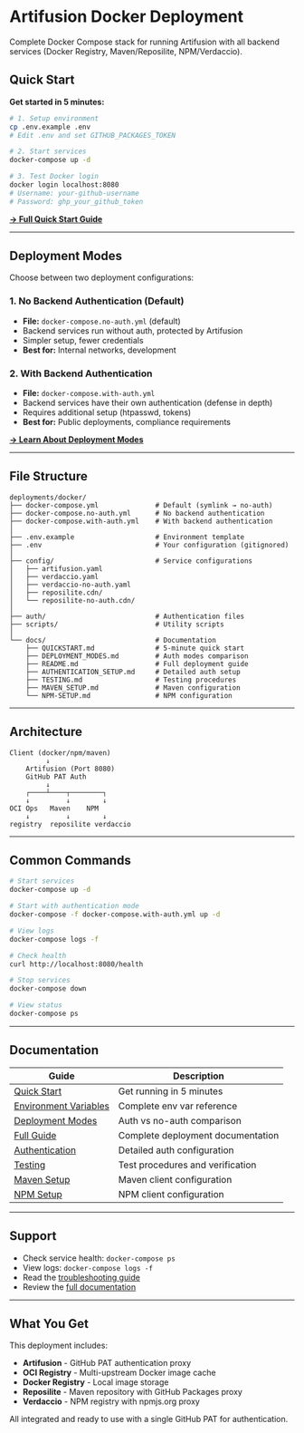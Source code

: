 # Artifusion Docker Deployment

Complete Docker Compose stack for running Artifusion with all backend services (Docker Registry, Maven/Reposilite, NPM/Verdaccio).

## Quick Start

**Get started in 5 minutes:**

```bash
# 1. Setup environment
cp .env.example .env
# Edit .env and set GITHUB_PACKAGES_TOKEN

# 2. Start services
docker-compose up -d

# 3. Test Docker login
docker login localhost:8080
# Username: your-github-username
# Password: ghp_your_github_token
```

**[→ Full Quick Start Guide](docs/QUICKSTART.md)**

---

## Deployment Modes

Choose between two deployment configurations:

### 1. No Backend Authentication (Default)
- **File:** `docker-compose.no-auth.yml` (default)
- Backend services run without auth, protected by Artifusion
- Simpler setup, fewer credentials
- **Best for:** Internal networks, development

### 2. With Backend Authentication
- **File:** `docker-compose.with-auth.yml`
- Backend services have their own authentication (defense in depth)
- Requires additional setup (htpasswd, tokens)
- **Best for:** Public deployments, compliance requirements

**[→ Learn About Deployment Modes](docs/DEPLOYMENT_MODES.md)**

---

## File Structure

```
deployments/docker/
├── docker-compose.yml              # Default (symlink → no-auth)
├── docker-compose.no-auth.yml      # No backend authentication
├── docker-compose.with-auth.yml    # With backend authentication
│
├── .env.example                    # Environment template
├── .env                            # Your configuration (gitignored)
│
├── config/                         # Service configurations
│   ├── artifusion.yaml
│   ├── verdaccio.yaml
│   ├── verdaccio-no-auth.yaml
│   ├── reposilite.cdn/
│   └── reposilite-no-auth.cdn/
│
├── auth/                           # Authentication files
├── scripts/                        # Utility scripts
│
└── docs/                           # Documentation
    ├── QUICKSTART.md               # 5-minute quick start
    ├── DEPLOYMENT_MODES.md         # Auth modes comparison
    ├── README.md                   # Full deployment guide
    ├── AUTHENTICATION_SETUP.md     # Detailed auth setup
    ├── TESTING.md                  # Testing procedures
    ├── MAVEN_SETUP.md              # Maven configuration
    └── NPM-SETUP.md                # NPM configuration
```

---

## Architecture

```
Client (docker/npm/maven)
         ↓
    Artifusion (Port 8080)
    GitHub PAT Auth
         ↓
    ┌────┴────┬────────┐
    ↓         ↓        ↓
OCI Ops   Maven    NPM
    ↓         ↓        ↓
registry  reposilite verdaccio
```

---

## Common Commands

```bash
# Start services
docker-compose up -d

# Start with authentication mode
docker-compose -f docker-compose.with-auth.yml up -d

# View logs
docker-compose logs -f

# Check health
curl http://localhost:8080/health

# Stop services
docker-compose down

# View status
docker-compose ps
```

---

## Documentation

| Guide | Description |
|-------|-------------|
| [Quick Start](docs/QUICKSTART.md) | Get running in 5 minutes |
| [Environment Variables](docs/ENVIRONMENT_VARIABLES.md) | Complete env var reference |
| [Deployment Modes](docs/DEPLOYMENT_MODES.md) | Auth vs no-auth comparison |
| [Full Guide](docs/README.md) | Complete deployment documentation |
| [Authentication](docs/AUTHENTICATION_SETUP.md) | Detailed auth configuration |
| [Testing](docs/TESTING.md) | Test procedures and verification |
| [Maven Setup](docs/MAVEN_SETUP.md) | Maven client configuration |
| [NPM Setup](docs/NPM-SETUP.md) | NPM client configuration |

---

## Support

- Check service health: `docker-compose ps`
- View logs: `docker-compose logs -f`
- Read the [troubleshooting guide](docs/README.md#troubleshooting)
- Review the [full documentation](docs/README.md)

---

## What You Get

This deployment includes:

- **Artifusion** - GitHub PAT authentication proxy
- **OCI Registry** - Multi-upstream Docker image cache
- **Docker Registry** - Local image storage
- **Reposilite** - Maven repository with GitHub Packages proxy
- **Verdaccio** - NPM registry with npmjs.org proxy

All integrated and ready to use with a single GitHub PAT for authentication.
